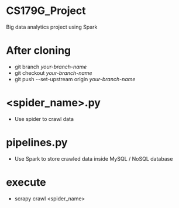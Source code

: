 # CS179G_Project
Big data analytics project using Spark 

# After cloning
- git branch *your-branch-name*
- git checkout *your-branch-name*
- git push --set-upstream origin *your-branch-name*

# <spider_name>.py 
- Use spider to crawl data 

# pipelines.py 
- Use Spark to store crawled data inside MySQL / NoSQL database 

# execute 
- scrapy crawl <spider_name> 
